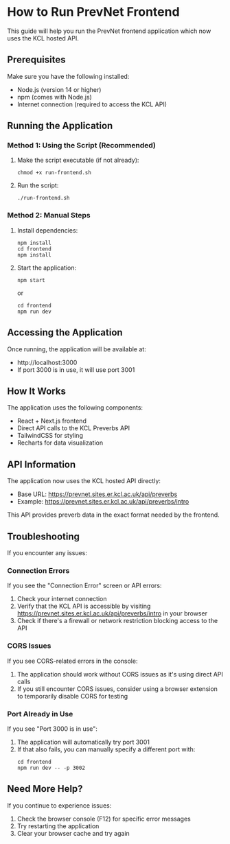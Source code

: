 # How to Run PrevNet Frontend

This guide will help you run the PrevNet frontend application which now uses the KCL hosted API.

## Prerequisites

Make sure you have the following installed:
- Node.js (version 14 or higher)
- npm (comes with Node.js)
- Internet connection (required to access the KCL API)

## Running the Application

### Method 1: Using the Script (Recommended)

1. Make the script executable (if not already):
   ```
   chmod +x run-frontend.sh
   ```

2. Run the script:
   ```
   ./run-frontend.sh
   ```

### Method 2: Manual Steps

1. Install dependencies:
   ```
   npm install
   cd frontend
   npm install
   ```

2. Start the application:
   ```
   npm start
   ```
   or
   ```
   cd frontend
   npm run dev
   ```

## Accessing the Application

Once running, the application will be available at:
- http://localhost:3000
- If port 3000 is in use, it will use port 3001

## How It Works

The application uses the following components:
- React + Next.js frontend
- Direct API calls to the KCL Preverbs API
- TailwindCSS for styling
- Recharts for data visualization

## API Information

The application now uses the KCL hosted API directly:
- Base URL: https://prevnet.sites.er.kcl.ac.uk/api/preverbs
- Example: https://prevnet.sites.er.kcl.ac.uk/api/preverbs/intro

This API provides preverb data in the exact format needed by the frontend.

## Troubleshooting

If you encounter any issues:

### Connection Errors

If you see the "Connection Error" screen or API errors:
1. Check your internet connection
2. Verify that the KCL API is accessible by visiting https://prevnet.sites.er.kcl.ac.uk/api/preverbs/intro in your browser
3. Check if there's a firewall or network restriction blocking access to the API

### CORS Issues

If you see CORS-related errors in the console:
1. The application should work without CORS issues as it's using direct API calls
2. If you still encounter CORS issues, consider using a browser extension to temporarily disable CORS for testing

### Port Already in Use

If you see "Port 3000 is in use":
1. The application will automatically try port 3001
2. If that also fails, you can manually specify a different port with:
   ```
   cd frontend
   npm run dev -- -p 3002
   ```

## Need More Help?

If you continue to experience issues:
1. Check the browser console (F12) for specific error messages
2. Try restarting the application
3. Clear your browser cache and try again